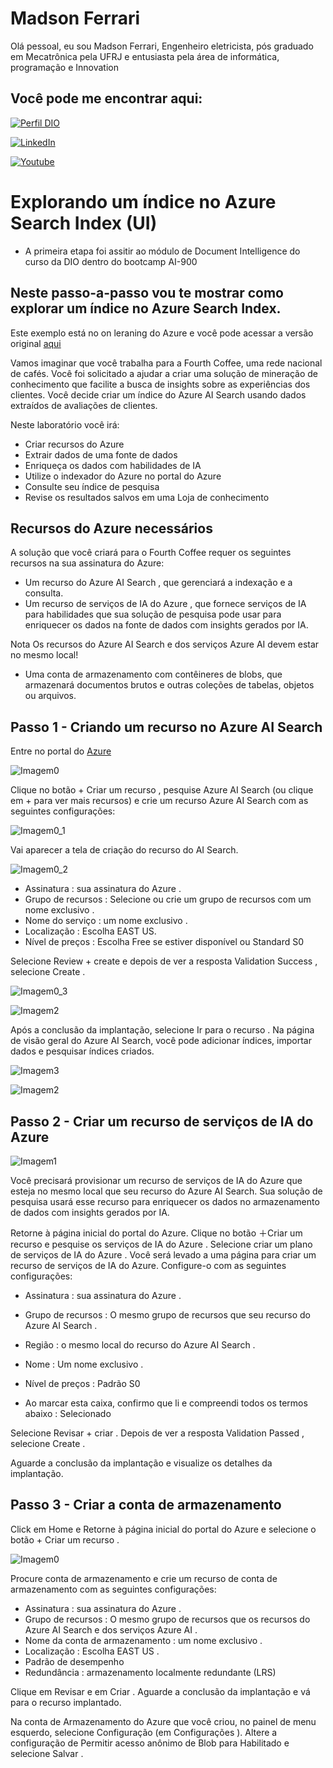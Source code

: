 
# Madson Ferrari

Olá pessoal, eu sou Madson Ferrari, Engenheiro eletricista, pós graduado em Mecatrônica pela UFRJ e entusiasta pela área de informática, programação e Innovation

## Você pode me encontrar aqui:

[![Perfil DIO](https://img.shields.io/badge/-Meu%20Perfil%20na%20DIO-0077B5?style=for-the-badge&logo=gitbook&logoColor=white)](https://www.dio.me/users/madson_ferrari)

[![LinkedIn](https://img.shields.io/badge/-LinkedIn-000?style=for-the-badge&logo=linkedin&logoColor=30A3DC)](https://www.linkedin.com/in/MadsonFerrari/)

[![Youtube](https://img.shields.io/badge/YouTube-FF0000?style=for-the-badge&logo=youtube&logoColor=white)](https://www.youtube.com/@MadsonFerrari)

# Explorando um índice no Azure Search Index (UI)


- A primeira etapa foi assitir ao módulo de Document Intelligence do curso da DIO dentro do bootcamp AI-900

## Neste passo-a-passo vou te mostrar como explorar um índice no Azure Search Index.

Este exemplo está no on leraning do Azure e você pode acessar a versão original [aqui](https://microsoftlearning.github.io/mslearn-ai-fundamentals/Instructions/Labs/11-ai-search.html)

Vamos imaginar que você trabalha para a Fourth Coffee, uma rede nacional de cafés. Você foi solicitado a ajudar a criar uma solução de mineração de conhecimento que facilite a busca de insights sobre as experiências dos clientes. Você decide criar um índice do Azure AI Search usando dados extraídos de avaliações de clientes.

Neste laboratório você irá:

- Criar recursos do Azure
- Extrair dados de uma fonte de dados
- Enriqueça os dados com habilidades de IA
- Utilize o indexador do Azure no portal do Azure
- Consulte seu índice de pesquisa
- Revise os resultados salvos em uma Loja de conhecimento

## Recursos do Azure necessários

A solução que você criará para o Fourth Coffee requer os seguintes recursos na sua assinatura do Azure:

- Um recurso do Azure AI Search , que gerenciará a indexação e a consulta.
- Um recurso de serviços de IA do Azure , que fornece serviços de IA para habilidades que sua solução de pesquisa pode usar para enriquecer os dados na fonte de dados com insights gerados por IA.

Nota Os recursos do Azure AI Search e dos serviços Azure AI devem estar no mesmo local!

- Uma conta de armazenamento com contêineres de blobs, que armazenará documentos brutos e outras coleções de tabelas, objetos ou arquivos.

## Passo 1 - Criando um recurso no Azure AI Search

Entre no portal do [Azure](https://portal.azure.com/#home)

![Imagem0](https://github.com/MadsonFerrari/Projeto_Data_AI_Search/blob/main/Telas/Tela_0.PNG)

Clique no botão + Criar um recurso , pesquise Azure AI Search (ou clique em + para ver mais recursos) e crie um recurso Azure AI Search com as seguintes configurações:

![Imagem0_1](https://github.com/MadsonFerrari/Projeto_Data_AI_Search/blob/main/Telas/Tela_0_1.PNG)

Vai aparecer a tela de criação do recurso do AI Search.

![Imagem0_2](https://github.com/MadsonFerrari/Projeto_Data_AI_Search/blob/main/Telas/Tela_0_2.PNG)

- Assinatura : sua assinatura do Azure .
- Grupo de recursos : Selecione ou crie um grupo de recursos com um nome exclusivo .
- Nome do serviço : um nome exclusivo .
- Localização : Escolha EAST US.
- Nível de preços : Escolha Free se estiver disponível ou Standard S0

Selecione Review + create e depois de ver a resposta Validation Success , selecione Create .

![Imagem0_3](https://github.com/MadsonFerrari/Projeto_Data_AI_Search/blob/main/Telas/Tela_0_3.PNG)


![Imagem2](https://github.com/MadsonFerrari/Projeto_Data_AI_Search/blob/main/Telas/Tela_2.PNG)

Após a conclusão da implantação, selecione Ir para o recurso . Na página de visão geral do Azure AI Search, você pode adicionar índices, importar dados e pesquisar índices criados.

![Imagem3](https://github.com/MadsonFerrari/Projeto_Data_AI_Search/blob/main/Telas/Tela_3.PNG)

![Imagem2](https://github.com/MadsonFerrari/Projeto_Data_AI_Search/blob/main/Telas/Tela_4.PNG)

## Passo 2 - Criar um recurso de serviços de IA do Azure

![Imagem1](https://github.com/MadsonFerrari/Projeto_Data_AI_Search/blob/main/Telas/Tela_1.PNG)


Você precisará provisionar um recurso de serviços de IA do Azure que esteja no mesmo local que seu recurso do Azure AI Search. Sua solução de pesquisa usará esse recurso para enriquecer os dados no armazenamento de dados com insights gerados por IA.

Retorne à página inicial do portal do Azure. Clique no botão ＋Criar um recurso e pesquise os serviços de IA do Azure . Selecione criar um plano de serviços de IA do Azure . Você será 
levado a uma página para criar um recurso de serviços de IA do Azure. Configure-o com as seguintes configurações:

- Assinatura : sua assinatura do Azure .
- Grupo de recursos : O mesmo grupo de recursos que seu recurso do Azure AI Search .
- Região : o mesmo local do recurso do Azure AI Search .
- Nome : Um nome exclusivo .
- Nível de preços : Padrão S0

- Ao marcar esta caixa, confirmo que li e compreendi todos os termos abaixo : Selecionado

Selecione Revisar + criar . Depois de ver a resposta Validation Passed , selecione Create .

Aguarde a conclusão da implantação e visualize os detalhes da implantação.

## Passo 3 - Criar a conta de armazenamento 

Click em Home e Retorne à página inicial do portal do Azure e selecione o botão + Criar um recurso .

![Imagem0](https://github.com/MadsonFerrari/Projeto_Data_AI_Search/blob/main/Telas/Tela_0.PNG)

Procure conta de armazenamento e crie um recurso de conta de armazenamento com as seguintes configurações:

- Assinatura : sua assinatura do Azure .
- Grupo de recursos : O mesmo grupo de recursos que os recursos do Azure AI Search e dos serviços Azure AI .
- Nome da conta de armazenamento : um nome exclusivo .
- Localização : Escolha EAST US .
- Padrão de desempenho
- Redundância : armazenamento localmente redundante (LRS)

Clique em Revisar e em Criar . Aguarde a conclusão da implantação e vá para o recurso implantado.

Na conta de Armazenamento do Azure que você criou, no painel de menu esquerdo, selecione Configuração (em Configurações ).
Altere a configuração de Permitir acesso anônimo de Blob para Habilitado e selecione Salvar .
